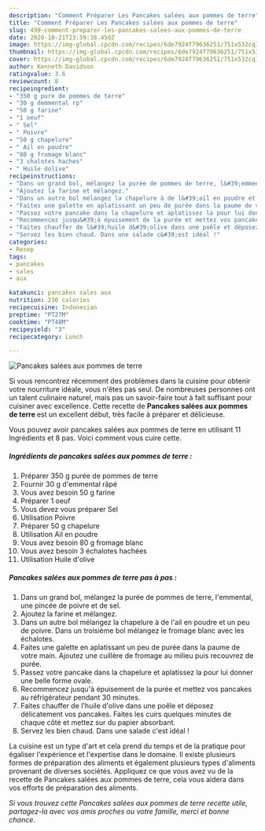 ```yaml
---
description: "Comment Préparer Les Pancakes salées aux pommes de terre"
title: "Comment Préparer Les Pancakes salées aux pommes de terre"
slug: 499-comment-preparer-les-pancakes-salees-aux-pommes-de-terre
date: 2020-10-21T23:59:38.450Z
image: https://img-global.cpcdn.com/recipes/6de7924f79636251/751x532cq70/pancakes-salees-aux-pommes-de-terre-photo-principale-de-la-recette.jpg
thumbnail: https://img-global.cpcdn.com/recipes/6de7924f79636251/751x532cq70/pancakes-salees-aux-pommes-de-terre-photo-principale-de-la-recette.jpg
cover: https://img-global.cpcdn.com/recipes/6de7924f79636251/751x532cq70/pancakes-salees-aux-pommes-de-terre-photo-principale-de-la-recette.jpg
author: Kenneth Davidson
ratingvalue: 3.6
reviewcount: 8
recipeingredient:
- "350 g pure de pommes de terre"
- "30 g demmental rp"
- "50 g farine"
- "1 oeuf"
- " Sel"
- " Poivre"
- "50 g chapelure"
- " Ail en poudre"
- "80 g fromage blanc"
- "3 chalotes haches"
- " Huile dolive"
recipeinstructions:
- "Dans un grand bol, mélangez la purée de pommes de terre, l&#39;emmental, une pincée de poivre et de sel."
- "Ajoutez la farine et mélangez."
- "Dans un autre bol mélangez la chapelure à de l&#39;ail en poudre et un peu de poivre. Dans un troisième bol mélangez le fromage blanc avec les échalotes."
- "Faites une galette en aplatissant un peu de purée dans la paume de votre main. Ajoutez une cuillère de fromage au milieu puis recouvrez de purée."
- "Passez votre pancake dans la chapelure et aplatissez la pour lui donner une belle forme ovale."
- "Recommencez jusqu&#39;à épuisement de la purée et mettez vos pancakes au réfrigérateur pendant 30 minutes."
- "Faites chauffer de l&#39;huile d&#39;olive dans une poêle et déposez délicatement vos pancakes. Faites les cuirs quelques minutes de chaque côté et mettez sur du papier absorbant."
- "Servez les bien chaud. Dans une salade c&#39;est idéal !"
categories:
- Resep
tags:
- pancakes
- sales
- aux

katakunci: pancakes sales aux 
nutrition: 230 calories
recipecuisine: Indonesian
preptime: "PT27M"
cooktime: "PT48M"
recipeyield: "3"
recipecategory: Lunch

---
```



![Pancakes salées aux pommes de terre](https://img-global.cpcdn.com/recipes/6de7924f79636251/751x532cq70/pancakes-salees-aux-pommes-de-terre-photo-principale-de-la-recette.jpg)

Si vous rencontrez récemment des problèmes dans la cuisine pour obtenir votre nourriture idéale, vous n'êtes pas seul. De nombreuses personnes ont un talent culinaire naturel, mais pas un savoir-faire tout à fait suffisant pour cuisiner avec excellence. Cette recette de <strong> Pancakes salées aux pommes de terre </strong> est un excellent début, très facile à préparer et délicieuse.

<!--inarticleads1-->

Vous pouvez avoir pancakes salées aux pommes de terre en utilisant 11 Ingrédients et 8 pas. Voici comment vous cuire cette.

##### Ingrédients de pancakes salées aux pommes de terre :

1. Préparer 350 g purée de pommes de terre
1. Fournir 30 g d&#39;emmental râpé
1. Vous avez besoin 50 g farine
1. Préparer 1 oeuf
1. Vous devez vous préparer  Sel
1. Utilisation  Poivre
1. Préparer 50 g chapelure
1. Utilisation  Ail en poudre
1. Vous avez besoin 80 g fromage blanc
1. Vous avez besoin 3 échalotes hachées
1. Utilisation  Huile d&#39;olive




<!--inarticleads2-->

##### Pancakes salées aux pommes de terre pas à pas :

1. Dans un grand bol, mélangez la purée de pommes de terre, l&#39;emmental, une pincée de poivre et de sel.
1. Ajoutez la farine et mélangez.
1. Dans un autre bol mélangez la chapelure à de l&#39;ail en poudre et un peu de poivre. Dans un troisième bol mélangez le fromage blanc avec les échalotes.
1. Faites une galette en aplatissant un peu de purée dans la paume de votre main. Ajoutez une cuillère de fromage au milieu puis recouvrez de purée.
1. Passez votre pancake dans la chapelure et aplatissez la pour lui donner une belle forme ovale.
1. Recommencez jusqu&#39;à épuisement de la purée et mettez vos pancakes au réfrigérateur pendant 30 minutes.
1. Faites chauffer de l&#39;huile d&#39;olive dans une poêle et déposez délicatement vos pancakes. Faites les cuirs quelques minutes de chaque côté et mettez sur du papier absorbant.
1. Servez les bien chaud. Dans une salade c&#39;est idéal !




<!--inarticleads1-->

<p>
La cuisine est un type d'art et cela prend du temps et de la pratique pour égaliser l'expérience et l'expertise dans le domaine. Il existe plusieurs formes de préparation des aliments et également plusieurs types d'aliments provenant de diverses sociétés. Appliquez ce que vous avez vu de la recette de Pancakes salées aux pommes de terre, cela vous aidera dans vos efforts de préparation des aliments.
</p>

<p>
<i>Si vous trouvez cette Pancakes salées aux pommes de terre recette utile, partagez-la avec vos amis proches ou votre famille, merci et bonne chance.</i>
</p>
